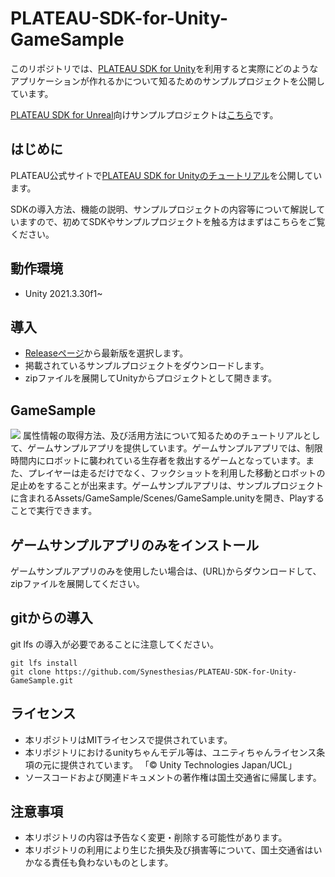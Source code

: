 # PLATEAU-SDK-for-Unity-GameSample
このリポジトリでは、[PLATEAU SDK for Unity](https://github.com/Project-PLATEAU/PLATEAU-SDK-for-Unity)を利用すると実際にどのようなアプリケーションが作れるかについて知るためのサンプルプロジェクトを公開しています。

[PLATEAU SDK for Unreal](https://github.com/Project-PLATEAU/PLATEAU-SDK-for-Unreal)向けサンプルプロジェクトは[こちら](https://github.com/Project-PLATEAU/PLATEAU-SDK-for-Unreal-Samples)です。

## はじめに
PLATEAU公式サイトで[PLATEAU SDK for Unityのチュートリアル](https://www.mlit.go.jp/plateau/learning/tpc17-1/)を公開しています。

SDKの導入方法、機能の説明、サンプルプロジェクトの内容等について解説していますので、初めてSDKやサンプルプロジェクトを触る方はまずはこちらをご覧ください。

## 動作環境
- Unity 2021.3.30f1~

## 導入
- [Releaseページ](https://github.com/Project-PLATEAU/PLATEAU-SDK-for-Unity-Samples/releases)から最新版を選択します。
- 掲載されているサンプルプロジェクトをダウンロードします。
- zipファイルを展開してUnityからプロジェクトとして開きます。

## GameSample
![](/README_Images/GameSample.png)
属性情報の取得方法、及び活用方法について知るためのチュートリアルとして、ゲームサンプルアプリを提供しています。ゲームサンプルアプリでは、制限時間内にロボットに襲われている生存者を救出するゲームとなっています。また、プレイヤーは走るだけでなく、フックショットを利用した移動とロボットの足止めをすることが出来ます。ゲームサンプルアプリは、サンプルプロジェクトに含まれるAssets/GameSample/Scenes/GameSample.unityを開き、Playすることで実行できます。


## ゲームサンプルアプリのみをインストール
ゲームサンプルアプリのみを使用したい場合は、(URL)からダウンロードして、zipファイルを展開してください。

## gitからの導入
git lfs の導入が必要であることに注意してください。
```
git lfs install
git clone https://github.com/Synesthesias/PLATEAU-SDK-for-Unity-GameSample.git
```
## ライセンス
- 本リポジトリはMITライセンスで提供されています。
- 本リポジトリにおけるunityちゃんモデル等は、ユニティちゃんライセンス条項の元に提供されています。
「© Unity Technologies Japan/UCL」
- ソースコードおよび関連ドキュメントの著作権は国土交通省に帰属します。

## 注意事項
- 本リポジトリの内容は予告なく変更・削除する可能性があります。
- 本リポジトリの利用により生じた損失及び損害等について、国土交通省はいかなる責任も負わないものとします。

